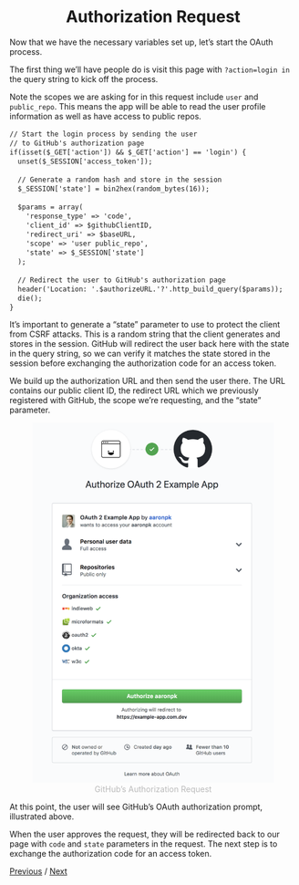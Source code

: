 <h1 align="center">Authorization Request</h1>

Now that we have the necessary variables set up, let’s start the OAuth process.

The first thing we’ll have people do is visit this page with `?action=login in` the query string to kick off the process.

Note the scopes we are asking for in this request include `user` and `public_repo`. This means the app will be able to read the user profile information as well as have access to public repos.

```
// Start the login process by sending the user
// to GitHub's authorization page
if(isset($_GET['action']) && $_GET['action'] == 'login') {
  unset($_SESSION['access_token']);

  // Generate a random hash and store in the session
  $_SESSION['state'] = bin2hex(random_bytes(16));

  $params = array(
    'response_type' => 'code',
    'client_id' => $githubClientID,
    'redirect_uri' => $baseURL,
    'scope' => 'user public_repo',
    'state' => $_SESSION['state']
  );

  // Redirect the user to GitHub's authorization page
  header('Location: '.$authorizeURL.'?'.http_build_query($params));
  die();
}
```

It’s important to generate a “state” parameter to use to protect the client from CSRF attacks. This is a random string that the client generates and stores in the session. GitHub will redirect the user back here with the state in the query string, so we can verify it matches the state stored in the session before exchanging the authorization code for an access token.

We build up the authorization URL and then send the user there. The URL contains our public client ID, the redirect URL which we previously registered with GitHub, the scope we’re requesting, and the “state” parameter.

<p align="center"  style="width:100%">
    <figure align="center">
        <img src="./image1.png" alt="">
        <figcaption style="font-size:14px;color:#bbb">GitHub’s Authorization Request</figcaption>
    </figure>
</p>

At this point, the user will see GitHub’s OAuth authorization prompt, illustrated above.

When the user approves the request, they will be redirected back to our page with `code` and `state` parameters in the request. The next step is to exchange the authorization code for an access token.

[Previous](https: "Previous")
/
[Next](https: "Next")
